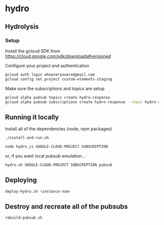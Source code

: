 # hydro

## Hydrolysis
### Setup
Install the gcloud SDK from https://cloud.google.com/sdk/downloads#versioned

Configure your project and authentication
```bash
gcloud auth login whoeveryouare@gmail.com
gcloud config set project custom-elements-staging
```

Make sure the subscriptions and topics are setup
```bash
gcloud alpha pubsub topics create hydro-response
gcloud alpha pubsub subscriptions create hydro-response --topic hydro-response --push-endpoint https://manage-dot-custom-elements.appspot.com/_ah/push-handlers/hydro
```

## Running it locally
Install all of the dependencies (node, npm packages)

```bash
./install-and-run.sh
```

```bash
node hydro.js GOOGLE-CLOUD-PROJECT SUBSCRIPTION
```
or, if you want local pubsub emulation...
```bash
hydro.sh GOOGLE-CLOUD-PROJECT SUBSCRIPTION pubsub
```

## Deploying
```bash
deploy-hydro.sh <instance-num>
```

## Destroy and recreate all of the pubsubs
```bash
rebuild-pubsub.sh
```
